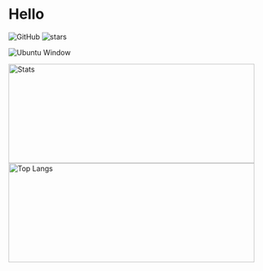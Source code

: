 # Hello
<img alt="GitHub" src="https://img.shields.io/badge/dynamic/json?logo=github&label=GitHub+Followers&labelColor=282c34&color=181717&query=%24.data.totalSubs&url=https%3A%2F%2Fapi.spencerwoo.com%2Fsubstats%2F%3Fsource%3Dgithub%26queryKey%3Drazenxc&longCache=true"/> <img src="https://img.shields.io/github/stars/razenxc?label=Stars" alt="stars">

![Ubuntu Window](https://user-images.githubusercontent.com/84779107/216766090-b4ba1380-8888-4fcf-b8b7-37ecaf3443eb.png)

<img title="Stats" alt="Stats" src="https://github-readme-stats.vercel.app/api?username=razenxc&show_icons=true&theme=radical" width="483px" height="195px"/> <img title="Top Langs" alt="Top Langs" src="https://github-readme-stats.vercel.app/api/top-langs/?username=razenxc&layout=compact&theme=radical" width="483px" height="195px"/>



